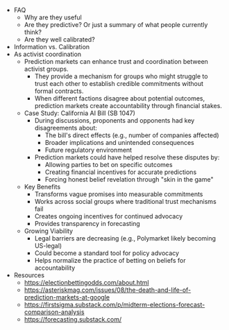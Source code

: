 - FAQ
  - Why are they useful
  - Are they predictive? Or just a summary of what people currently think?
  - Are they well calibrated?
- Information vs. Calibration
- As activist coordination
  - Prediction markets can enhance trust and coordination between activist groups.
    - They provide a mechanism for groups who might struggle to trust each other to establish credible commitments without formal contracts.
    - When different factions disagree about potential outcomes, prediction markets create accountability through financial stakes.
  - Case Study: California AI Bill (SB 1047)
    - During discussions, proponents and opponents had key disagreements about:
      - The bill's direct effects (e.g., number of companies affected)
      - Broader implications and unintended consequences
      - Future regulatory environment
    - Prediction markets could have helped resolve these disputes by:
      - Allowing parties to bet on specific outcomes
      - Creating financial incentives for accurate predictions
      - Forcing honest belief revelation through "skin in the game"
  - Key Benefits
    - Transforms vague promises into measurable commitments
    - Works across social groups where traditional trust mechanisms fail
    - Creates ongoing incentives for continued advocacy
    - Provides transparency in forecasting
  - Growing Viability
    - Legal barriers are decreasing (e.g., Polymarket likely becoming US-legal)
    - Could become a standard tool for policy advocacy
    - Helps normalize the practice of betting on beliefs for accountability
- Resources
  - https://electionbettingodds.com/about.html
  - https://asteriskmag.com/issues/08/the-death-and-life-of-prediction-markets-at-google
  - https://firstsigma.substack.com/p/midterm-elections-forecast-comparison-analysis
  - https://forecasting.substack.com/
